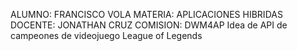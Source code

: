 ALUMNO: FRANCISCO VOLA
MATERIA: APLICACIONES HIBRIDAS
DOCENTE: JONATHAN CRUZ
COMISION: DWM4AP
Idea de API de campeones de videojuego League of Legends 